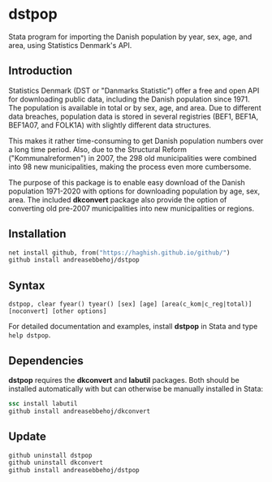 # dstpop
 Stata program for importing the Danish population by year, sex, age, and area, using Statistics Denmark's API.

## Introduction
Statistics Denmark (DST or "Danmarks Statistic") offer a free and open API for downloading public data, including the Danish population since 1971. The population is available in total or by sex, age, and area. Due to different data breaches, population data is stored in several registries (BEF1, BEF1A, BEF1A07, and FOLK1A) with slightly different data structures.

This makes it rather time-consuming to get Danish population numbers over a long time period. Also, due to the Structural Reform ("Kommunalreformen") in 2007, the 298 old municipalities were combined into 98 new municipalities, making the process even more cumbersome.

The purpose of this package is to enable easy download of the Danish population 1971-2020 with options for downloading population by age, sex, area. The included **dkconvert** package also provide the option of converting old pre-2007 municipalities into new municipalities or regions.

## Installation
```stata
net install github, from("https://haghish.github.io/github/")
github install andreasebbehoj/dstpop
```

## Syntax
`dstpop, clear fyear() tyear() [sex] [age] [area(c_kom|c_reg|total)] [noconvert] [other options]`

For detailed documentation and examples, install **dstpop** in Stata and type `help dstpop`.

## Dependencies
**dstpop**  requires the **dkconvert** and **labutil** packages. Both should be installed automatically with but can otherwise be manually installed in Stata:

```stata
ssc install labutil
github install andreasebbehoj/dkconvert
```

## Update
```stata
github uninstall dstpop
github uninstall dkconvert
github install andreasebbehoj/dstpop
```

